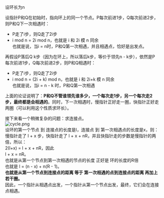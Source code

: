 设环长为n  

设指针P和Q在初始时，指向环上的同一个节点。P每次前进1步，Q每次前进2步，则P和Q下一次相遇时：  

* P走了i步，则Q走了2i步
* i mod n = 2i mod n，也就是 i 和 2i 模 n 同余  
也就是说，当i = n时，P和Q第一次相遇，并且相遇点，恰好是出发点。  

再假设P落后Q k步（因为在环上，所以落后k步，等价于领先n \- k步），依然是P每次前进1步，Q每次前进2步，则P和Q相遇时：  

* P走了i步，则Q走了2i步
* i mod n = (2i + k) mod n，也就是 i 和 2i+k 模 n 同余    
也就是说，当i = n \- k 时，P和Q第一次相遇  

上面的论证说明了：**P和Q不管谁领先谁多少，一个每次走1步，另一个每次走2步，最终都是会相遇的**。同时，下一次相遇时，慢指针正好走一圈，快指针正好走两圈（可以利用这个性质求环长）。  

接下来看一个稍微复杂的问题：求连接点。  
![cycle.png](http://images.timd.cn/data-structure/cycle.png)  
设环的第一个节点 到 连接点的长度是l，连接点 到 第一次相遇点的长度是x，则：  
慢指针走了 l + x 步，快指针走了 l + x + nR，并且快指针走的步数是慢指针的两倍，所以：  
2(l+x) = l + x + nR，因此  
l + x = nR。  
也就是从第一个节点到第一次相遇的节点的长度 正好是 环的长度的R倍  
也就是 l = (n \- x) + n(R - 1)。  
**也就是从第一个节点到连接点的距离 等于 第一次相遇的点到连接点的距离 再加上若干圈。**  
因此，一个指针从相遇点出发，一个指针从第一个节点出发，最终，它们会在连接点相遇。  
